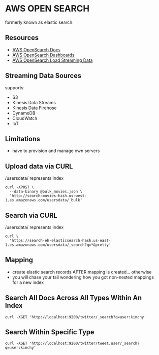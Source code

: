 # AWS OPEN SEARCH

formerly known as elastic search

## Resources

- [AWS OpenSearch Docs](https://docs.aws.amazon.com/opensearch-service/latest/developerguide/what-is.html)
- [AWS OpenSearch Dashboards](https://docs.aws.amazon.com/opensearch-service/latest/developerguide/dashboards.html)
- [AWS OpenSearch Load Streaming Data](https://docs.aws.amazon.com/opensearch-service/latest/developerguide/integrations.html)

## Streaming Data Sources

supports:
- S3
- Kinesis Data Streams
- Kinesis Data Firehose
- DynamoDB
- CloudWatch
- IoT

## Limitations

- have to provision and manage own servers

## Upload data via CURL

/usersdata/ represents index
```console
curl -XPOST \
  --data-binary @bulk_movies.json \
  'http://search-movies-hash.us-west-1.es.amazonaws.com/usersdata/_bulk'
```

## Search via CURL

/usersdata/ represents index
```console
curl \
  'https://search-eh-elasticsearch-hash.us-east-1.es.amazonaws.com/usersdata/_search?q=*&pretty'
```

## Mapping

- create elastic search records AFTER mapping is created... otherwise
- you will chase your tail wondering how you got non-nested mappings for a new
index

## Search All Docs Across All Types Within An Index

```console
curl -XGET 'http://localhost:9200/twitter/_search?q=user:kimchy'
```

## Search Within Specific Type

```console
curl -XGET 'http://localhost:9200/twitter/tweet,user/_search?q=user:kimchy'
```
